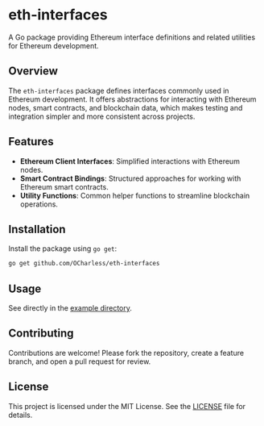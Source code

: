 # eth-interfaces

A Go package providing Ethereum interface definitions and related utilities for Ethereum development.

## Overview

The `eth-interfaces` package defines interfaces commonly used in Ethereum development. It offers abstractions for interacting with Ethereum nodes, smart contracts, and blockchain data, which makes testing and integration simpler and more consistent across projects.

## Features

- **Ethereum Client Interfaces**: Simplified interactions with Ethereum nodes.
- **Smart Contract Bindings**: Structured approaches for working with Ethereum smart contracts.
- **Utility Functions**: Common helper functions to streamline blockchain operations.

## Installation

Install the package using `go get`:

```bash
go get github.com/OCharless/eth-interfaces
```

## Usage

See directly in the [example directory](example).

## Contributing

Contributions are welcome! Please fork the repository, create a feature branch, and open a pull request for review.

## License

This project is licensed under the MIT License. See the [LICENSE](LICENSE) file for details.